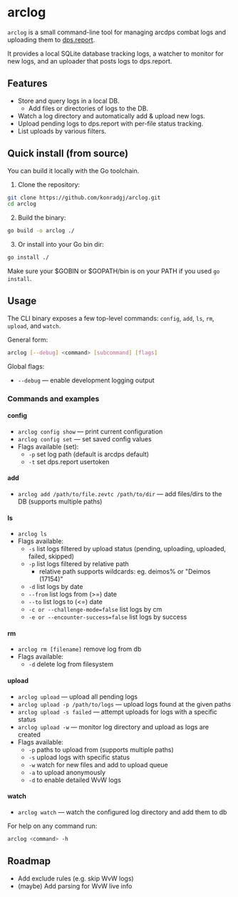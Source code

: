 # arclog

`arclog` is a small command-line tool for managing arcdps combat logs and uploading them to [dps.report](https://dps.report).

It provides a local SQLite database tracking logs, a watcher to monitor for new logs, and an uploader that posts logs to dps.report.

## Features

- Store and query logs in a local DB.
  - Add files or directories of logs to the DB.
- Watch a log directory and automatically add & upload new logs.
- Upload pending logs to dps.report with per-file status tracking.
- List uploads by various filters.

## Quick install (from source)

You can build it locally with the Go toolchain.

1. Clone the repository:

```bash
git clone https://github.com/konradgj/arclog.git
cd arclog
```

2. Build the binary:

```bash
go build -o arclog ./
```

3. Or install into your Go bin dir:

```bash
go install ./
```

Make sure your $GOBIN or $GOPATH/bin is on your PATH if you used `go install`.

## Usage

The CLI binary exposes a few top-level commands: `config`, `add`, `ls`, `rm`, `upload`, and `watch`.

General form:

```bash
arclog [--debug] <command> [subcommand] [flags]
```

Global flags:
- `--debug` — enable development logging output

### Commands and examples

#### config
- `arclog config show` — print current configuration
- `arclog config set` — set saved config values
- Flags available (set):
  - `-p` set log path (default is arcdps default)
  - `-t` set dps.report usertoken

#### add
- `arclog add /path/to/file.zevtc /path/to/dir` — add files/dirs to the DB (supports multiple paths)

#### ls
- `arclog ls` 
- Flags available:
  - `-s` list logs filtered by upload status (pending, uploading, uploaded, failed, skipped)
  - `-p` list logs filtered by relative path
    - relative path supports wildcards: eg. deimos% or "Deimos (17154)"
  - `-d` list logs by date
  - `--from` list logs from (>=) date
  - `--to` list logs to (<=) date
  - `-c or --challenge-mode=false` list logs by cm
  - `-e or --encounter-success=false` list logs by success

#### rm
- `arclog rm [filename]` remove log from db
- Flags available:
  - `-d` delete log from filesystem

#### upload
- `arclog upload` — upload all pending logs
- `arclog upload -p /path/to/logs` — upload logs found at the given paths
- `arclog upload -s failed` — attempt uploads for logs with a specific status
- `arclog upload -w` — monitor log directory and upload as logs are created
- Flags available: 
  - `-p` paths to upload from (supports multiple paths)
  - `-s` upload logs with specific status
  - `-w` watch for new files and add to upload queue
  - `-a` to upload anonymously
  - `-d` to enable detailed WvW logs


#### watch
- `arclog watch` — watch the configured log directory and add them to db

For help on any command run:

```bash
arclog <command> -h
```

## Roadmap

- Add exclude rules (e.g. skip WvW logs)
- (maybe) Add parsing for WvW live info
